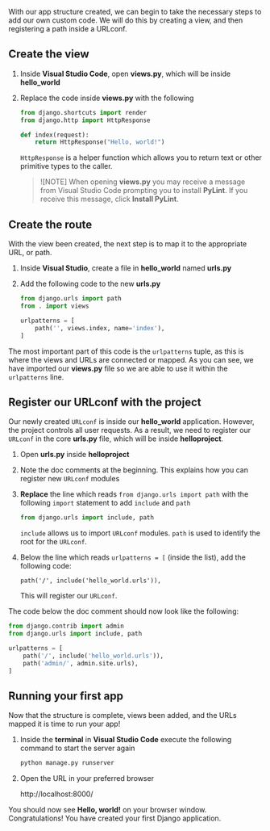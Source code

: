 With our app structure created, we can begin to take the necessary steps to add our own custom code. We will do this by creating a view, and then registering a path inside a URLconf.

## Create the view

1. Inside **Visual Studio Code**, open **views.py**, which will be inside **hello_world**
1. Replace the code inside **views.py** with the following

    ```python
    from django.shortcuts import render
    from django.http import HttpResponse

    def index(request):
        return HttpResponse("Hello, world!")
    ```

    `HttpResponse` is a helper function which allows you to return text or other primitive types to the caller.

    > ![NOTE]
    > When opening **views.py** you may receive a message from Visual Studio Code prompting you to install **PyLint**. If you receive this message, click **Install PyLint**.

## Create the route

With the view been created, the next step is to map it to the appropriate URL, or path.
        
1. Inside **Visual Studio**, create a file in **hello_world** named **urls.py**
2. Add the following code to the new **urls.py**

    ```python
    from django.urls import path
    from . import views

    urlpatterns = [
        path('', views.index, name='index'),
    ]
    ```

The most important part of this code is the `urlpatterns` tuple, as this is where the views and URLs are connected or mapped. As you can see, we have imported our **views.py** file so we are able to use it within the `urlpatterns` line.

## Register our URLconf with the project

Our newly created `URLconf` is inside our **hello_world** application. However, the project controls all user requests. As a result, we need to register our `URLconf` in the core **urls.py** file, which will be inside **helloproject**.

1. Open **urls.py** inside **helloproject**
1. Note the doc comments at the beginning. This explains how you can register new `URLconf` modules
1. **Replace** the line which reads `from django.urls import path` with the following `import` statement to add `include` and `path`

    ```python
    from django.urls import include, path
    ```

    `include` allows us to import `URLconf` modules. `path` is used to identify the root for the `URLconf`.

1. Below the line which reads `urlpatterns = [` (inside the list), add the following code:

    ```
    path('/', include('hello_world.urls')),
    ```

    This will register our `URLconf`.

The code below the doc comment should now look like the following:

```python
from django.contrib import admin
from django.urls import include, path

urlpatterns = [
    path('/', include('hello_world.urls')),
    path('admin/', admin.site.urls),
]
```
    
## Running your first app

Now that the structure is complete, views been added, and the URLs mapped it is time to run your app!

1. Inside the **terminal** in **Visual Studio Code** execute the following command to start the server again

    ```bash      
    python manage.py runserver
    ```

1. Open the URL in your preferred browser

    http://localhost:8000/

You should now see **Hello, world!** on your browser window. Congratulations! You have created your first Django application.

